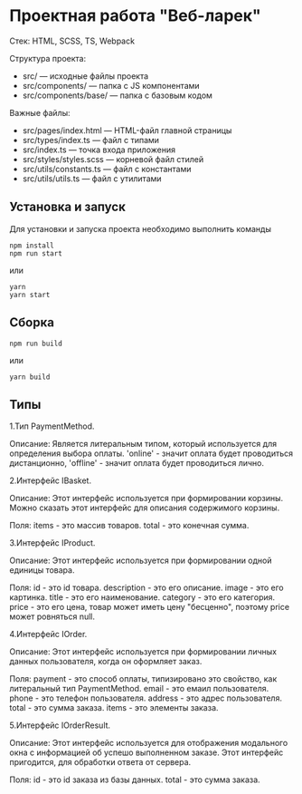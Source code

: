 # Проектная работа "Веб-ларек"

Стек: HTML, SCSS, TS, Webpack

Структура проекта:
- src/ — исходные файлы проекта
- src/components/ — папка с JS компонентами
- src/components/base/ — папка с базовым кодом

Важные файлы:
- src/pages/index.html — HTML-файл главной страницы
- src/types/index.ts — файл с типами
- src/index.ts — точка входа приложения
- src/styles/styles.scss — корневой файл стилей
- src/utils/constants.ts — файл с константами
- src/utils/utils.ts — файл с утилитами

## Установка и запуск
Для установки и запуска проекта необходимо выполнить команды

```
npm install
npm run start
```

или

```
yarn
yarn start
```
## Сборка

```
npm run build
```

или

```
yarn build
```
## Типы

1.Тип PaymentMethod.

Описание: 
  Является литеральным типом, который используется для определения выбора оплаты. 
  'online' - значит оплата будет проводиться дистанционно, 'offline' - значит оплата будет проводиться лично.


2.Интерфейс IBasket.

Описание: 
  Этот интерфейс используется при формировании корзины. Можно сказать этот интерфейс для описания содержимого корзины.

Поля:
  items - это массив товаров.
  total - это конечная сумма.


3.Интерфейс IProduct.

Описание:
  Этот интерфейс используется при формировании одной единицы товара. 

Поля:
  id - это id товара. 
  description - это его описание.
  image - это его картинка.
  title - это его наименование.
  category - это его категория. 
  price - это его цена, товар может иметь цену "бесценно", поэтому price может ровняться null.


4.Интерфейс IOrder.

Описание:
  Этот интерфейс используется при формировании личных данных пользователя, когда он оформляет заказ. 

Поля:
  payment - это способ оплаты, типизировано это свойство, как литеральный тип PaymentMethod.
  email - это емаил пользователя. 
  phone - это телефон пользователя. 
  address - это адрес пользователя.
  total - это сумма заказа.
  items - это элементы заказа.

5.Интерфейс IOrderResult.

Описание:
  Этот интерфейс используется для отображения модального окна с информацией об успешо выполненном заказе. Этот интерфейс пригодится, для обработки ответа от сервера.

  Поля:
  id - это id заказа из базы данных.
  total - это сумма заказа.
